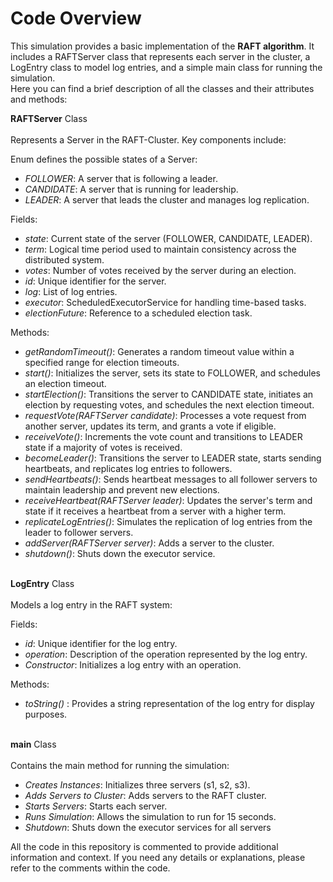 # Code Overview
This simulation provides a basic implementation of the **RAFT algorithm**. It includes a RAFTServer class that represents each server in the cluster, a LogEntry class to model log entries, and a simple main class for running the simulation. <br> Here you can find a brief description of all the classes and their attributes and methods:<br>

**RAFTServer** Class <br><br>
Represents a Server in the RAFT-Cluster. Key components include:

Enum defines the possible states of a Server:

- _FOLLOWER_: A server that is following a leader.
- _CANDIDATE_: A server that is running for leadership.
- _LEADER_: A server that leads the cluster and manages log replication.

Fields: 

- _state_: Current state of the server (FOLLOWER, CANDIDATE, LEADER).
- _term_: Logical time period used to maintain consistency across the distributed system.
- _votes_: Number of votes received by the server during an election.
- _id_: Unique identifier for the server.
- _log_: List of log entries.
- _executor_: ScheduledExecutorService for handling time-based tasks.
- _electionFuture_: Reference to a scheduled election task.

Methods:

- _getRandomTimeout()_: Generates a random timeout value within a specified range for election timeouts.
- _start()_: Initializes the server, sets its state to FOLLOWER, and schedules an election timeout.
- _startElection()_: Transitions the server to CANDIDATE state, initiates an election by requesting votes, and schedules the next election timeout.
- _requestVote(RAFTServer candidate)_: Processes a vote request from another server, updates its term, and grants a vote if eligible.
- _receiveVote()_: Increments the vote count and transitions to LEADER state if a majority of votes is received.
- _becomeLeader()_: Transitions the server to LEADER state, starts sending heartbeats, and replicates log entries to followers.
- _sendHeartbeats()_: Sends heartbeat messages to all follower servers to maintain leadership and prevent new elections.
- _receiveHeartbeat(RAFTServer leader)_: Updates the server's term and state if it receives a heartbeat from a server with a higher term.
- _replicateLogEntries()_: Simulates the replication of log entries from the leader to follower servers.
- _addServer(RAFTServer server)_: Adds a server to the cluster.
- _shutdown()_: Shuts down the executor service. <br><br>

**LogEntry** Class<br><br>
Models a log entry in the RAFT system:

Fields:

- _id_: Unique identifier for the log entry.
- _operation_: Description of the operation represented by the log entry.
- _Constructor_: Initializes a log entry with an operation. 

Methods:

- _toString()_ : Provides a string representation of the log entry for display purposes.<br><br>

**main** Class <br><br>
Contains the main method for running the simulation:

- _Creates Instances_: Initializes three servers (s1, s2, s3).
- _Adds Servers to Cluster_: Adds servers to the RAFT cluster.
- _Starts Servers_: Starts each server.
- _Runs Simulation_: Allows the simulation to run for 15 seconds.
- _Shutdown_: Shuts down the executor services for all servers

All the code in this repository is commented to provide additional information and context. If you need any details or explanations, please refer to the comments within the code.
